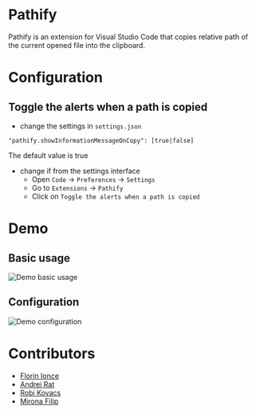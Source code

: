 # Pathify

Pathify is an extension for Visual Studio Code that copies relative path of the current opened file into the clipboard.

# Configuration

## Toggle the alerts when a path is copied

- change the settings in `settings.json`
```
"pathify.showInformationMessageOnCopy": [true|false]
```
The default value is true

- change if from the settings interface
    - Open `Code` -> `Preferences` -> `Settings`
    - Go to `Extensions` -> `Pathify`
    - Click on `Toggle the alerts when a path is copied`

# Demo

## Basic usage

![Demo basic usage](https://i.imgur.com/9n34AIt.gif)

## Configuration

![Demo configuration](https://i.imgur.com/fRp5GhTh.gif)

# Contributors
- [Florin Ionce ](http://www.github.com/florinionce)
- [ Andrei Rat ](http://www.github.com/andreirat)
- [Robi Kovacs](http://www.github.com/robikovacs)
- [Mirona Filip](https://github.com/Mironeasca)
